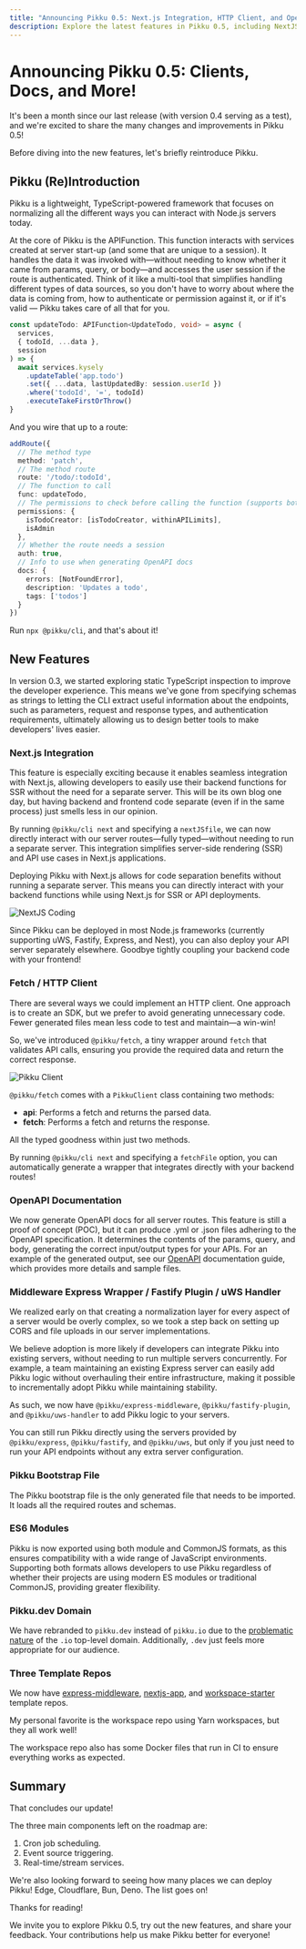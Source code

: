 ```yaml
---
title: "Announcing Pikku 0.5: Next.js Integration, HTTP Client, and OpenAPI Docs"
description: Explore the latest features in Pikku 0.5, including NextJS integration, a new HTTP client, and OpenAPI documentation.
---
```


# Announcing Pikku 0.5: Clients, Docs, and More!

It's been a month since our last release (with version 0.4 serving as a test), and we're excited to share the many changes and improvements in Pikku 0.5!

<!-- truncate -->

Before diving into the new features, let's briefly reintroduce Pikku.

## Pikku (Re)Introduction

Pikku is a lightweight, TypeScript-powered framework that focuses on normalizing all the different ways you can interact with Node.js servers today.

At the core of Pikku is the APIFunction. This function interacts with services created at server start-up (and some that are unique to a session). It handles the data it was invoked with—without needing to know whether it came from params, query, or body—and accesses the user session if the route is authenticated. Think of it like a multi-tool that simplifies handling different types of data sources, so you don't have to worry about where the data is coming from, how to authenticate or permission against it, or if it's valid — Pikku takes care of all that for you.

```typescript
const updateTodo: APIFunction<UpdateTodo, void> = async (
  services,
  { todoId, ...data },
  session
) => {
  await services.kysely
    .updateTable('app.todo')
    .set({ ...data, lastUpdatedBy: session.userId })
    .where('todoId', '=', todoId)
    .executeTakeFirstOrThrow()
}
```

And you wire that up to a route:

```typescript
addRoute({
  // The method type
  method: 'patch',
  // The method route
  route: '/todo/:todoId',
  // The function to call
  func: updateTodo,
  // The permissions to check before calling the function (supports both and ors)
  permissions: {
    isTodoCreator: [isTodoCreator, withinAPILimits],
    isAdmin
  },
  // Whether the route needs a session
  auth: true,
  // Info to use when generating OpenAPI docs
  docs: {
    errors: [NotFoundError],
    description: 'Updates a todo',
    tags: ['todos']
  }
})
```

Run `npx @pikku/cli`, and that's about it!

## New Features

In version 0.3, we started exploring static TypeScript inspection to improve the developer experience. This means we've gone from specifying schemas as strings to letting the CLI extract useful information about the endpoints, such as parameters, request and response types, and authentication requirements, ultimately allowing us to design better tools to make developers' lives easier.

### Next.js Integration

This feature is especially exciting because it enables seamless integration with Next.js, allowing developers to easily use their backend functions for SSR without the need for a separate server. This will be its own blog one day, but having backend and frontend code separate (even if in the same process) just smells less in our opinion.

By running `@pikku/cli next` and specifying a `nextJSfile`, we can now directly interact with our server routes—fully typed—without needing to run a separate server. This integration simplifies server-side rendering (SSR) and API use cases in Next.js applications.

Deploying Pikku with Next.js allows for code separation benefits without running a separate server. This means you can directly interact with your backend functions while using Next.js for SSR or API deployments.

![NextJS Coding](/img/nextjs-coding.gif)

Since Pikku can be deployed in most Node.js frameworks (currently supporting uWS, Fastify, Express, and Nest), you can also deploy your API server separately elsewhere. Goodbye tightly coupling your backend code with your frontend!

### Fetch / HTTP Client

There are several ways we could implement an HTTP client. One approach is to create an SDK, but we prefer to avoid generating unnecessary code. Fewer generated files mean less code to test and maintain—a win-win!

So, we've introduced `@pikku/fetch`, a tiny wrapper around `fetch` that validates API calls, ensuring you provide the required data and return the correct response.

![Pikku Client](/img/fetch.gif)

`@pikku/fetch` comes with a `PikkuClient` class containing two methods:

- **api**: Performs a fetch and returns the parsed data.
- **fetch**: Performs a fetch and returns the response.

All the typed goodness within just two methods.

By running `@pikku/cli next` and specifying a `fetchFile` option, you can automatically generate a wrapper that integrates directly with your backend routes!

### OpenAPI Documentation

We now generate OpenAPI docs for all server routes. This feature is still a proof of concept (POC), but it can produce .yml or .json files adhering to the OpenAPI specification. It determines the contents of the params, query, and body, generating the correct input/output types for your APIs. For an example of the generated output, see our [OpenAPI](/docs/openapi-v3) documentation guide, which provides more details and sample files.

### Middleware Express Wrapper / Fastify Plugin / uWS Handler

We realized early on that creating a normalization layer for every aspect of a server would be overly complex, so we took a step back on setting up CORS and file uploads in our server implementations.

We believe adoption is more likely if developers can integrate Pikku into existing servers, without needing to run multiple servers concurrently. For example, a team maintaining an existing Express server can easily add Pikku logic without overhauling their entire infrastructure, making it possible to incrementally adopt Pikku while maintaining stability.

As such, we now have `@pikku/express-middleware`, `@pikku/fastify-plugin`, and `@pikku/uws-handler` to add Pikku logic to your servers.

You can still run Pikku directly using the servers provided by `@pikku/express`, `@pikku/fastify`, and `@pikku/uws`, but only if you just need to run your API endpoints without any extra server configuration.

### Pikku Bootstrap File

The Pikku bootstrap file is the only generated file that needs to be imported. It loads all the required routes and schemas.

### ES6 Modules

Pikku is now exported using both module and CommonJS formats, as this ensures compatibility with a wide range of JavaScript environments. Supporting both formats allows developers to use Pikku regardless of whether their projects are using modern ES modules or traditional CommonJS, providing greater flexibility.

### Pikku.dev Domain

We have rebranded to `pikku.dev` instead of `pikku.io` due to the [problematic nature](https://tamouse.github.io/blog/politics/2019/10/02/why-is-the-io-domain-problematic.html) of the `.io` top-level domain. Additionally, `.dev` just feels more appropriate for our audience.

### Three Template Repos

We now have [express-middleware](https://github.com/pikku/express-middleware-starter), [nextjs-app](https://github.com/pikku/nextjs-app-starter), and [workspace-starter](https://github.com/pikku/workspace-starter) template repos.

My personal favorite is the workspace repo using Yarn workspaces, but they all work well!

The workspace repo also has some Docker files that run in CI to ensure everything works as expected.

## Summary

That concludes our update!

The three main components left on the roadmap are:

1. Cron job scheduling.
2. Event source triggering.
3. Real-time/stream services.

We're also looking forward to seeing how many places we can deploy Pikku! Edge, Cloudflare, Bun, Deno. The list goes on!

Thanks for reading!

We invite you to explore Pikku 0.5, try out the new features, and share your feedback. Your contributions help us make Pikku better for everyone!
